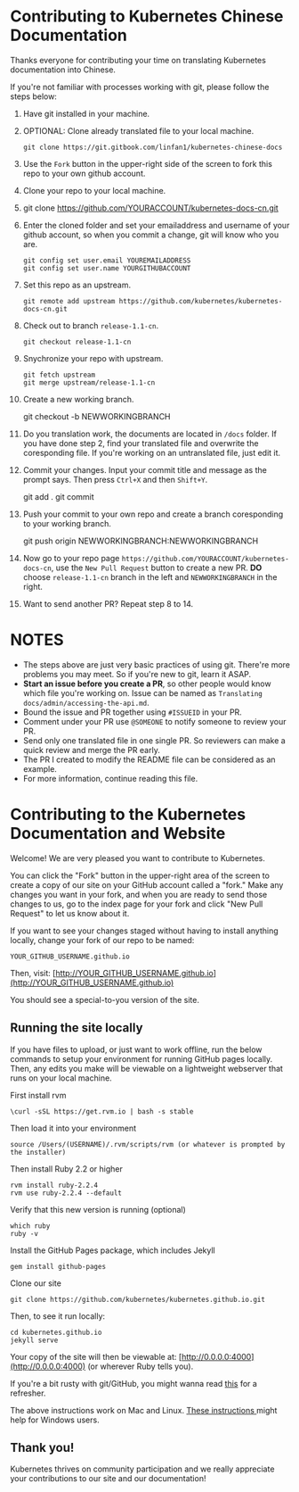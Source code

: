 # Contributing to Kubernetes Chinese Documentation

Thanks everyone for contributing your time on translating Kubernetes documentation into Chinese.

If you're not familiar with processes working with git, please follow the steps below:

 1. Have git installed in your machine.
 2. OPTIONAL: Clone already translated file to your local machine.

        git clone https://git.gitbook.com/linfan1/kubernetes-chinese-docs 

 3. Use the `Fork` button in the upper-right side of the screen to fork this repo to your own github account.
 4. Clone your repo to your local machine.
 5. git clone https://github.com/YOURACCOUNT/kubernetes-docs-cn.git
 6. Enter the cloned folder and set your emailaddress and username of your github account, so when you commit a change, git will know who you are.

        git config set user.email YOUREMAILADDRESS
        git config set user.name YOURGITHUBACCOUNT

 7. Set this repo as an upstream.

        git remote add upstream https://github.com/kubernetes/kubernetes-docs-cn.git

 8. Check out to branch `release-1.1-cn`.

        git checkout release-1.1-cn

 9. Snychronize your repo with upstream.

        git fetch upstream
        git merge upstream/release-1.1-cn

 10. Create a new working branch.

        git checkout -b NEWWORKINGBRANCH

 11. Do you translation work, the documents are located in `/docs` folder. If you have done step 2, find your translated file and overwrite the coresponding file. If you're working on an untranslated file, just edit it.
 12. Commit your changes. Input your commit title and message as the prompt says. Then press `Ctrl+X` and then `Shift+Y`.

        git add .
        git commit

 13. Push your commit to your own repo and create a branch coresponding to your working branch.

        git push origin NEWWORKINGBRANCH:NEWWORKINGBRANCH

 14. Now go to your repo page `https://github.com/YOURACCOUNT/kubernetes-docs-cn`, use the `New Pull Request` button to create a new PR. **DO** choose `release-1.1-cn` branch in the left and `NEWWORKINGBRANCH` in the right. 
 15. Want to send another PR? Repeat step 8 to 14.

# NOTES
- The steps above are just very basic practices of using git. There're more problems you may meet. So if you're new to git, learn it ASAP.
- **Start an issue before you create a PR**, so other people would know which file you're working on. Issue can be named as `Translating docs/admin/accessing-the-api.md`.
- Bound the issue and PR together using `#ISSUEID` in your PR.
- Comment under your PR use `@SOMEONE` to notify someone to review your PR.
- Send only one translated file in one single PR. So reviewers can make a quick review and merge the PR early.
- The PR I created to modify the README file can be considered as an example.
- For more information, continue reading this file.

# Contributing to the Kubernetes Documentation and Website

Welcome! We are very pleased you want to contribute to Kubernetes.

You can click the "Fork" button in the upper-right area of the screen to create a copy of our site on your GitHub account called a "fork." Make any changes you want in your fork, and when you are ready to send those changes to us, go to the index page for your fork and click "New Pull Request" to let us know about it.

If you want to see your changes staged without having to install anything locally,
change your fork of our repo to be named:

    YOUR_GITHUB_USERNAME.github.io

Then, visit: [http://YOUR_GITHUB_USERNAME.github.io](http://YOUR_GITHUB_USERNAME.github.io)

You should see a special-to-you version of the site. 

## Running the site locally

If you have files to upload, or just want to work offline, run the below commands to setup
your environment for running GitHub pages locally. Then, any edits you make will be viewable
on a lightweight webserver that runs on your local machine.

First install rvm

	\curl -sSL https://get.rvm.io | bash -s stable

Then load it into your environment

	source /Users/(USERNAME)/.rvm/scripts/rvm (or whatever is prompted by the installer)

Then install Ruby 2.2 or higher

	rvm install ruby-2.2.4
	rvm use ruby-2.2.4 --default
	
Verify that this new version is running (optional)

	which ruby
	ruby -v
	
Install the GitHub Pages package, which includes Jekyll

	gem install github-pages

Clone our site

	git clone https://github.com/kubernetes/kubernetes.github.io.git

Then, to see it run locally:

	cd kubernetes.github.io
	jekyll serve

Your copy of the site will then be viewable at: [http://0.0.0.0:4000](http://0.0.0.0:4000)
(or wherever Ruby tells you).

If you're a bit rusty with git/GitHub, you might wanna read
[this](http://readwrite.com/2013/10/02/github-for-beginners-part-2) for a refresher.

The above instructions work on Mac and Linux.
[These instructions ](https://martinbuberl.com/blog/setup-jekyll-on-windows-and-host-it-on-github-pages/)
might help for Windows users. 

## Thank you!

Kubernetes thrives on community participation and we really appreciate your
contributions to our site and our documentation!
